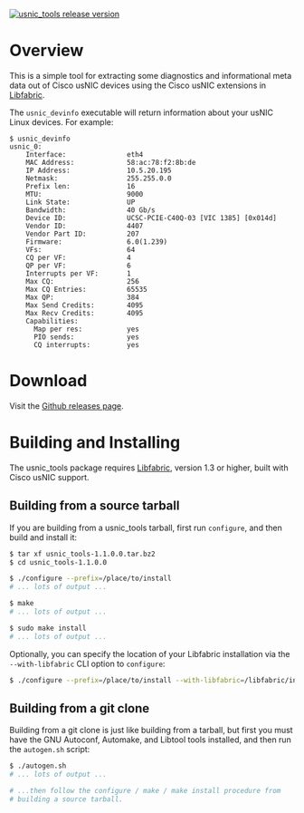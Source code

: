 [![usnic_tools release version](https://img.shields.io/github/release/cisco/usnic_tools.svg)](https://github.com/cisco/usnic_tools/releases/latest)

# Overview

This is a simple tool for extracting some diagnostics and informational
meta data out of Cisco usNIC devices using the Cisco usNIC extensions
in [Libfabric](http://libfabric.org/).

The `usnic_devinfo` executable will return information about your usNIC
Linux devices.  For example:

```
$ usnic_devinfo
usnic_0:
	Interface:               eth4
	MAC Address:             58:ac:78:f2:8b:de
	IP Address:              10.5.20.195
	Netmask:                 255.255.0.0
	Prefix len:              16
	MTU:                     9000
	Link State:              UP
	Bandwidth:               40 Gb/s
	Device ID:               UCSC-PCIE-C40Q-03 [VIC 1385] [0x014d]
	Vendor ID:               4407
	Vendor Part ID:          207
	Firmware:                6.0(1.239)
	VFs:                     64
	CQ per VF:               4
	QP per VF:               6
	Interrupts per VF:       1
	Max CQ:                  256
	Max CQ Entries:          65535
	Max QP:                  384
	Max Send Credits:        4095
	Max Recv Credits:        4095
	Capabilities:
	  Map per res:           yes
	  PIO sends:             yes
	  CQ interrupts:         yes
```

# Download

Visit the [Github releases page](https://github.com/cisco/usnic_tools/releases).

# Building and Installing

The usnic_tools package requires [Libfabric](http://libfabric.org),
version 1.3 or higher, built with Cisco usNIC support.

## Building from a source tarball

If you are building from a usnic_tools tarball, first run `configure`,
and then build and install it:

```sh
$ tar xf usnic_tools-1.1.0.0.tar.bz2
$ cd usnic_tools-1.1.0.0

$ ./configure --prefix=/place/to/install
# ... lots of output ...

$ make
# ... lots of output ...

$ sudo make install
# ... lots of output ...
```

Optionally, you can specify the location of your Libfabric
installation via the `--with-libfabric` CLI option to `configure`:

```sh
$ ./configure --prefix=/place/to/install --with-libfabric=/libfabric/install/location
```

## Building from a git clone

Building from a git clone is just like building from a tarball, but
first you must have the GNU Autoconf, Automake, and Libtool tools
installed, and then run the `autogen.sh` script:

```sh
$ ./autogen.sh
# ... lots of output ...

# ...then follow the configure / make / make install procedure from
# building a source tarball.
```

